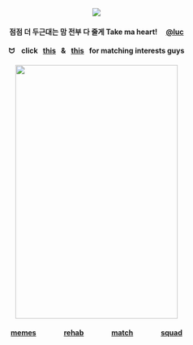<div id="header" align="center">

![](https://komarev.com/ghpvc/?username=destroy-boys&style=plastic&color=000000&label=_Ptian_&base=1000)
<div id="header" align="center">

#### 점점 더 두근대는 맘 전부 다 줄게 Take ma heart! ⠀ [@luc](https://github.com/iarchmybacula)  
#### ᗢ⠀ click⠀[this](https://bato.si/u/2604966-shirayukis/info)⠀&⠀[this](https://rentry.co/leiri)⠀for matching interests guys

<div id="header" align="center">

<img src=https://i.postimg.cc/pVGFJZwB/Untitled97-20250831225537.jpg width="320" height="500">

#### [memes](https://github.com/destroy-boys) ⠀⠀⠀⠀⠀[rehab](https://github.com/pt-awards) ⠀⠀⠀⠀⠀[match](https://rentry.co/nwjns) ⠀⠀⠀⠀⠀[squad](https://github.com/polysquad)


